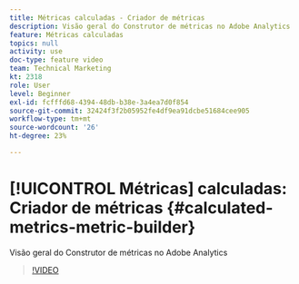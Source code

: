 ```yaml
---
title: Métricas calculadas - Criador de métricas
description: Visão geral do Construtor de métricas no Adobe Analytics
feature: Métricas calculadas
topics: null
activity: use
doc-type: feature video
team: Technical Marketing
kt: 2318
role: User
level: Beginner
exl-id: fcfffd68-4394-48db-b38e-3a4ea7d0f854
source-git-commit: 32424f3f2b05952fe4df9ea91dcbe51684cee905
workflow-type: tm+mt
source-wordcount: '26'
ht-degree: 23%

---
```


# [!UICONTROL Métricas] calculadas: Criador de métricas {#calculated-metrics-metric-builder}

Visão geral do Construtor de métricas no Adobe Analytics

>[!VIDEO](https://video.tv.adobe.com/v/25411/?quality=12)
